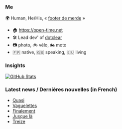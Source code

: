 ### Me

🌍 Human, He/His, « [footer de merde](https://open-time.net/post/2013/07/17/La-veritable-histoire-du-Footer-de-merde-) » 
* 🏠 https://open-time.net 
* 🛠️ Lead dev' of [dotclear](https://git.dotclear.org/dev/dotclear)
* 📷 photo, 🚲 vélo, 🏍️ moto 
* 🇫🇷 native, 🇬🇧 speaking, 🇪🇺 living

### Insights

[![GitHub Stats](https://github-readme-stats-sigma-five.vercel.app/api?username=franck-paul)](https://github.com/franck-paul)

### Latest news / Dernières nouvelles (in French)

<!-- BLOG-POST-LIST:START -->
- [Quasi](https://open-time.net/post/2025/02/17/Quasi)
- [Vaguelettes](https://open-time.net/post/2025/02/16/Vaguelettes)
- [Finalement](https://open-time.net/post/2025/02/15/Finalement)
- [Jusque là](https://open-time.net/post/2025/02/14/Jusque-la)
- [Treize](https://open-time.net/post/2025/02/13/Treize)
<!-- BLOG-POST-LIST:END -->
